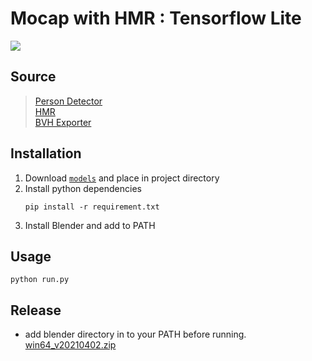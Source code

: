 # Mocap with HMR : Tensorflow Lite
![](assets/demo.gif)

## Source

>[Person Detector](https://google.github.io/mediapipe/solutions/pose.html)  
[HMR](https://github.com/akanazawa/hmr)  
[BVH Exporter](https://github.com/Dene33/video_to_bvh)
## Installation
1. Download [`models`](https://drive.google.com/file/d/113l-yZkstJJez2cCYQLkWo3jg-I7bdjs/view?usp=sharing) and place in project directory
2. Install python dependencies
    ```
    pip install -r requirement.txt
    ```
2. Install Blender and add to PATH


## Usage
```
python run.py
```

## Release
* add blender directory in to your PATH before running.
[win64_v20210402.zip](https://drive.google.com/file/d/1CsPTK0ao8x_k90SzotRFQnMgWNSrCN2n/view?usp=sharing)
